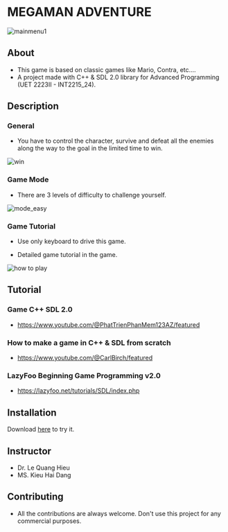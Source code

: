 # MEGAMAN ADVENTURE

![mainmenu1](https://user-images.githubusercontent.com/113958111/232995000-e45c9acc-8be9-4613-8815-9b61d3b0a030.png)

## About
- This game is based on classic games like Mario, Contra, etc....
- A project made with C++ & SDL 2.0 library for Advanced Programming (UET 2223II - INT2215_24).

## Description

### General
- You have to control the character, survive and defeat all the enemies along the way to the goal in the limited time to win.

![win](https://user-images.githubusercontent.com/113958111/233001997-144cd4b5-a649-4e83-b8c6-cba49e398ea6.png)

### Game Mode

- There are 3 levels of difficulty to challenge yourself.

![mode_easy](https://user-images.githubusercontent.com/113958111/233001903-e46ca595-5243-4fa9-af92-594d65f75814.png)

### Game Tutorial

- Use only keyboard to drive this game.

- Detailed game tutorial in the game.

![how to play](https://user-images.githubusercontent.com/113958111/233003775-540b11a1-b726-4548-ac46-3aecbcf4d1fc.png)

## Tutorial

### Game C++ SDL 2.0
- https://www.youtube.com/@PhatTrienPhanMem123AZ/featured

### How to make a game in C++ & SDL from scratch
- https://www.youtube.com/@CarlBirch/featured

### LazyFoo Beginning Game Programming v2.0
- https://lazyfoo.net/tutorials/SDL/index.php

## Installation

Download [here](https://drive.google.com/file/d/1Wi80ZeMcAZWQevPSUWBnUByhOPqunS-D/view?usp=share_link) to try it.

## Instructor
- Dr. Le Quang Hieu
- MS. Kieu Hai Dang

## Contributing
- All the contributions are always welcome. Don't use this project for any commercial purposes.
